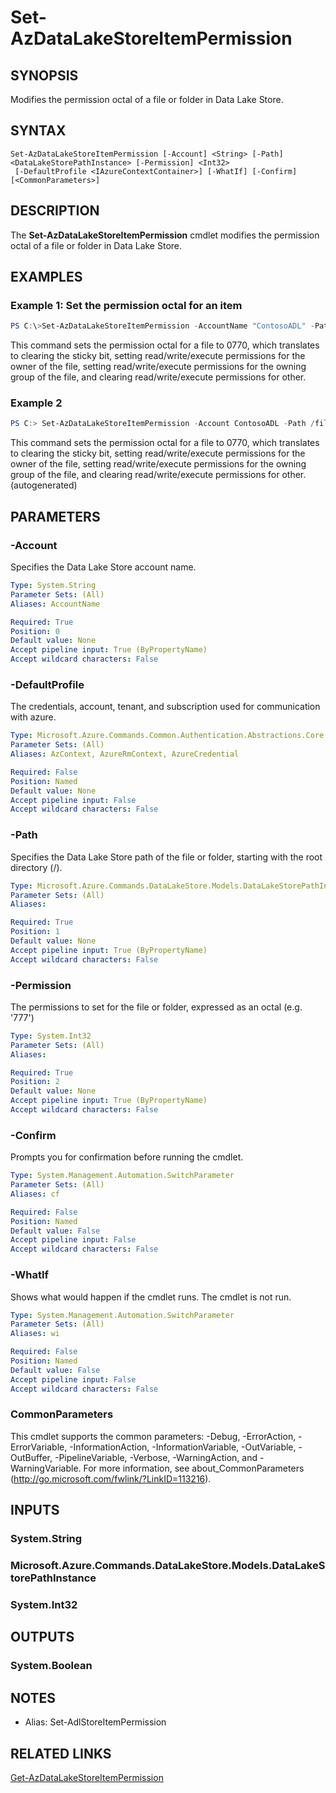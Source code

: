 ﻿---
external help file: Microsoft.Azure.PowerShell.Cmdlets.DataLakeStore.dll-Help.xml
Module Name: Az.DataLakeStore
ms.assetid: 6ACE045E-67AD-40FE-86E4-450AF522F174
online version: https://docs.microsoft.com/en-us/powershell/module/az.datalakestore/set-azdatalakestoreitempermission
schema: 2.0.0
---

# Set-AzDataLakeStoreItemPermission

## SYNOPSIS
Modifies the permission octal of a file or folder in Data Lake Store.

## SYNTAX

```
Set-AzDataLakeStoreItemPermission [-Account] <String> [-Path] <DataLakeStorePathInstance> [-Permission] <Int32>
 [-DefaultProfile <IAzureContextContainer>] [-WhatIf] [-Confirm] [<CommonParameters>]
```

## DESCRIPTION
The **Set-AzDataLakeStoreItemPermission** cmdlet modifies the permission octal of a file or folder in Data Lake Store.

## EXAMPLES

### Example 1: Set the permission octal for an item
```powershell
PS C:\>Set-AzDataLakeStoreItemPermission -AccountName "ContosoADL" -Path "/file.txt" -Permission 0770
```

This command sets the permission octal for a file to 0770, which translates to clearing the sticky bit, setting read/write/execute permissions for the owner of the file, setting read/write/execute permissions for the owning group of the file, and clearing read/write/execute permissions for other.

### Example 2
```powershell <!-- Aladdin Generated Example --> 
PS C:> Set-AzDataLakeStoreItemPermission -Account ContosoADL -Path /file.txt -Permission 0770
```

This command sets the permission octal for a file to 0770, which translates to clearing the sticky bit, setting read/write/execute permissions for the owner of the file, setting read/write/execute permissions for the owning group of the file, and clearing read/write/execute permissions for other. (autogenerated)

## PARAMETERS

### -Account
Specifies the Data Lake Store account name.

```yaml
Type: System.String
Parameter Sets: (All)
Aliases: AccountName

Required: True
Position: 0
Default value: None
Accept pipeline input: True (ByPropertyName)
Accept wildcard characters: False
```

### -DefaultProfile
The credentials, account, tenant, and subscription used for communication with azure.

```yaml
Type: Microsoft.Azure.Commands.Common.Authentication.Abstractions.Core.IAzureContextContainer
Parameter Sets: (All)
Aliases: AzContext, AzureRmContext, AzureCredential

Required: False
Position: Named
Default value: None
Accept pipeline input: False
Accept wildcard characters: False
```

### -Path
Specifies the Data Lake Store path of the file or folder, starting with the root directory (/).

```yaml
Type: Microsoft.Azure.Commands.DataLakeStore.Models.DataLakeStorePathInstance
Parameter Sets: (All)
Aliases:

Required: True
Position: 1
Default value: None
Accept pipeline input: True (ByPropertyName)
Accept wildcard characters: False
```

### -Permission
The permissions to set for the file or folder, expressed as an octal (e.g.
'777')

```yaml
Type: System.Int32
Parameter Sets: (All)
Aliases:

Required: True
Position: 2
Default value: None
Accept pipeline input: True (ByPropertyName)
Accept wildcard characters: False
```

### -Confirm
Prompts you for confirmation before running the cmdlet.

```yaml
Type: System.Management.Automation.SwitchParameter
Parameter Sets: (All)
Aliases: cf

Required: False
Position: Named
Default value: False
Accept pipeline input: False
Accept wildcard characters: False
```

### -WhatIf
Shows what would happen if the cmdlet runs.
The cmdlet is not run.

```yaml
Type: System.Management.Automation.SwitchParameter
Parameter Sets: (All)
Aliases: wi

Required: False
Position: Named
Default value: False
Accept pipeline input: False
Accept wildcard characters: False
```

### CommonParameters
This cmdlet supports the common parameters: -Debug, -ErrorAction, -ErrorVariable, -InformationAction, -InformationVariable, -OutVariable, -OutBuffer, -PipelineVariable, -Verbose, -WarningAction, and -WarningVariable. For more information, see about_CommonParameters (http://go.microsoft.com/fwlink/?LinkID=113216).

## INPUTS

### System.String

### Microsoft.Azure.Commands.DataLakeStore.Models.DataLakeStorePathInstance

### System.Int32

## OUTPUTS

### System.Boolean

## NOTES
* Alias: Set-AdlStoreItemPermission

## RELATED LINKS

[Get-AzDataLakeStoreItemPermission](./Get-AzDataLakeStoreItemPermission.md)


